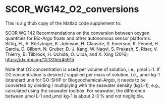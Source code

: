 # SCOR_WG142_O2_conversions
This is a github copy of the Matlab code supplement to: 

SCOR WG 142 Recommendations on the conversion between oxygen quantities for Bio-Argo floats and other autonomous sensor platforms. Bittig, H., A. Körtzinger, K. Johnson, H. Claustre, S. Emerson, K. Fennel, H. Garcia, D. Gilbert, N. Gruber, D.-J. Kang, W. Naqvi, S. Prakash, S. Riser, V. Thierry, B. Tilbrook, H. Uchida, O. Ulloa, and X. Xing 
(2016) https://dx.doi.org/10.13155/45915

Note that O2 concentration is used per volume of solution, i.e., µmol L-1. If O2 concentration is desired / supplied per mass of solution, i.e., µmol kg-1 (standard unit for GO-SHIP or Biogeochemical-Argo), it needs to be converted by dividing / multiplying with the seawater density (kg L-1), e.g., calculated using the seawater toolbox. For seawater, the difference between µmol L-1 and µmol kg-1 is about 2-3 % and not negligible.
